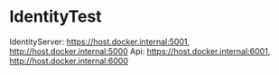 # IdentityTest

IdentityServer: https://host.docker.internal:5001, http://host.docker.internal:5000
Api:            https://host.docker.internal:6001, http://host.docker.internal:6000